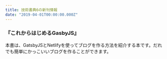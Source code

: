 ```yaml
---
title: 技術書典6の新刊情報
date: "2019-04-01T00:00:00.000Z"
---
```


### 『これからはじめるGasbyJS』

本書は、GatsbyJSとNetlifyを使ってブログを作る方法を紹介する本です。だれでも簡単にかっこいいブログを作ることができます。